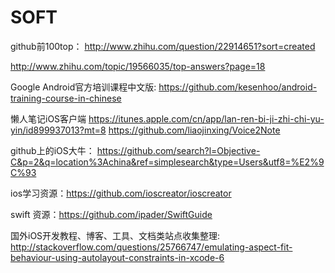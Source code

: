 # SOFT
github前100top： http://www.zhihu.com/question/22914651?sort=created

http://www.zhihu.com/topic/19566035/top-answers?page=18

Google Android官方培训课程中文版:
https://github.com/kesenhoo/android-training-course-in-chinese

懒人笔记iOS客户端 
https://itunes.apple.com/cn/app/lan-ren-bi-ji-zhi-chi-yu-yin/id899937013?mt=8
https://github.com/liaojinxing/Voice2Note

github上的iOS大牛：
https://github.com/search?l=Objective-C&p=2&q=location%3Achina&ref=simplesearch&type=Users&utf8=%E2%9C%93


ios学习资源：https://github.com/ioscreator/ioscreator

swift 资源：https://github.com/ipader/SwiftGuide

国外iOS开发教程、博客、工具、文档类站点收集整理:
http://stackoverflow.com/questions/25766747/emulating-aspect-fit-behaviour-using-autolayout-constraints-in-xcode-6
